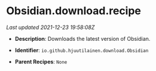 # Obsidian.download.recipe

_Last updated 2021-12-23 19:58:08Z_

- **Description**: Downloads the latest version of Obsidian.

- **Identifier**: `io.github.hjuutilainen.download.Obsidian`

- **Parent Recipes**: `None`